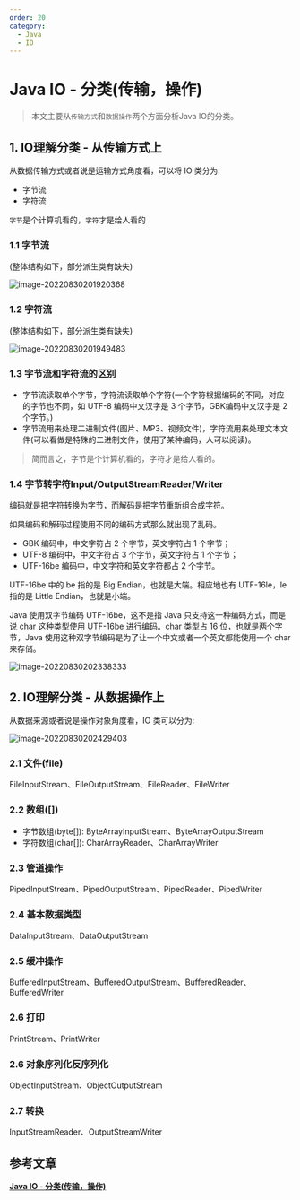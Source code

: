 ```yaml
---
order: 20
category:
  - Java
  - IO
---
```


# Java IO - 分类(传输，操作)

> 本文主要从`传输方式`和`数据操作`两个方面分析Java IO的分类。

## 1. IO理解分类 - 从传输方式上

从数据传输方式或者说是运输方式角度看，可以将 IO 类分为:

- 字节流
- 字符流

`字节`是个计算机看的，`字符`才是给人看的

### 1.1 字节流

(整体结构如下，部分派生类有缺失)

![image-20220830201920368](https://abelsun-1256449468.cos.ap-beijing.myqcloud.com/image/image-20220830201920368.png)

### 1.2 字符流

(整体结构如下，部分派生类有缺失)

![image-20220830201949483](https://abelsun-1256449468.cos.ap-beijing.myqcloud.com/image/image-20220830201949483.png)

### 1.3 字节流和字符流的区别

- 字节流读取单个字节，字符流读取单个字符(一个字符根据编码的不同，对应的字节也不同，如 UTF-8 编码中文汉字是 3 个字节，GBK编码中文汉字是 2 个字节。)
- 字节流用来处理二进制文件(图片、MP3、视频文件)，字符流用来处理文本文件(可以看做是特殊的二进制文件，使用了某种编码，人可以阅读)。

> 简而言之，字节是个计算机看的，字符才是给人看的。

### 1.4 字节转字符Input/OutputStreamReader/Writer

编码就是把字符转换为字节，而解码是把字节重新组合成字符。

如果编码和解码过程使用不同的编码方式那么就出现了乱码。

- GBK 编码中，中文字符占 2 个字节，英文字符占 1 个字节；
- UTF-8 编码中，中文字符占 3 个字节，英文字符占 1 个字节；
- UTF-16be 编码中，中文字符和英文字符都占 2 个字节。

UTF-16be 中的 be 指的是 Big Endian，也就是大端。相应地也有 UTF-16le，le 指的是 Little Endian，也就是小端。

Java 使用双字节编码 UTF-16be，这不是指 Java 只支持这一种编码方式，而是说 char 这种类型使用 UTF-16be 进行编码。char 类型占 16 位，也就是两个字节，Java 使用这种双字节编码是为了让一个中文或者一个英文都能使用一个 char 来存储。

![image-20220830202338333](https://abelsun-1256449468.cos.ap-beijing.myqcloud.com/image/image-20220830202338333.png)

## 2. IO理解分类 - 从数据操作上

从数据来源或者说是操作对象角度看，IO 类可以分为:

![image-20220830202429403](https://abelsun-1256449468.cos.ap-beijing.myqcloud.com/image/image-20220830202429403.png)

### 2.1 文件(file)

FileInputStream、FileOutputStream、FileReader、FileWriter

### 2.2 数组([])

- 字节数组(byte[]): ByteArrayInputStream、ByteArrayOutputStream
- 字符数组(char[]): CharArrayReader、CharArrayWriter

### 2.3 管道操作

PipedInputStream、PipedOutputStream、PipedReader、PipedWriter

### 2.4 基本数据类型

DataInputStream、DataOutputStream

### 2.5 缓冲操作

BufferedInputStream、BufferedOutputStream、BufferedReader、BufferedWriter

### 2.6 打印

PrintStream、PrintWriter

### 2.6 对象序列化反序列化

ObjectInputStream、ObjectOutputStream

### 2.7 转换

InputStreamReader、OutputStreamWriter

## 参考文章

[**Java IO - 分类(传输，操作)**](https://pdai.tech/md/java/io/java-io-basic-category.html)